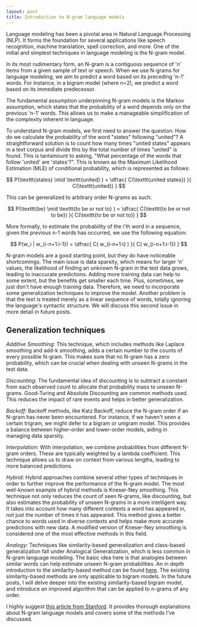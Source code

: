 ```yaml
---
layout: post
title: Introduction to N-gram language models
---
```

Language modeling has been a pivotal area in Natural Language Processing (NLP). It forms the foundation for several applications like speech recognition, machine translation, spell correction, and more. One of the initial and simplest techniques in language modeling is the N-gram model. 

In its most rudimentary form, an N-gram is a contiguous sequence of 'n' items from a given sample of text or speech. When we use N-grams for language modeling, we aim to predict a word based on its preceding 'n-1' words. For instance, in a bigram model (where n=2), we predict a word based on its immediate predecessor. 

The fundamental assumption underpinning N-gram models is the Markov assumption, which states that the probability of a word depends only on the previous 'n-1' words. This allows us to make a manageable simplification of the complexity inherent in language. 

To understand N-gram models, we first need to answer the question: How do we calculate the probability of the word "states" following "united"? A straightforward solution is to count how many times "united states" appears in a text corpus and divide this by the total number of times "united" is found. This is tantamount to asking, "What percentage of the words that follow 'united' are 'states'?". This is known as the Maximum Likelihood Estimation (MLE) of conditional probability, which is represented as follows:

$$
P(\texttt{states} \mid \texttt{united} ) = \dfrac{
	C(\texttt{united states}) 
}{
	C(\texttt{united})
}
$$

This can be generalized to arbitrary order N-grams as such:

$$
P(\texttt{be} \mid \texttt{to be or not to} ) = \dfrac{
	C(\texttt{to be or not to be}) 
}{
	C(\texttt{to be or not to})
}
$$

More formally, to estimate the probability of the i'th word in a sequence, given the previous n-1 words has occurred, we use the following equation:

$$
P(w_i | w_{i-n+1:i-1}) = \dfrac{
	C( w_{i-n+1:i} ) 
}{ 
	C( w_{i-n+1:i-1})
}
$$

N-gram models are a good starting point, but they do have noticeable shortcomings. The main issue is data sparsity, which means for larger 'n' values, the likelihood of finding an unknown N-gram in the test data grows, leading to inaccurate predictions. Adding more training data can help to some extent, but the benefits get smaller each time. Plus, sometimes, we just don't have enough training data. Therefore, we need to incorporate some generalization techniques to improve the model. Another problem is that the text is treated merely as a linear sequence of words, totally ignoring the language's syntactic structure. We will discuss this second issue in more detail in future posts.

## Generalization techniques

*Additive Smoothing*: This technique, which includes methods like Laplace smoothing and add-k smoothing, adds a certain number to the counts of every possible N-gram. This makes sure that no N-gram has a zero probability, which can be crucial when dealing with unseen N-grams in the test data.

*Discounting*: The fundamental idea of discounting is to subtract a constant from each observed count to allocate that probability mass to unseen N-grams. Good-Turing and Absolute Discounting are common methods used. This reduces the impact of rare events and helps in better generalization.

*Backoff*: Backoff methods, like Katz Backoff, reduce the N-gram order if an N-gram has never been encountered. For instance, if we haven't seen a certain trigram, we might defer to a bigram or unigram model. This provides a balance between higher-order and lower-order models, aiding in managing data sparsity.

*Interpolation*: With interpolation, we combine probabilities from different N-gram orders. These are typically weighted by a lambda coefficient. This technique allows us to draw on context from various lengths, leading to more balanced predictions.

*Hybrid*: Hybrid approaches combine several other types of techniques in order to further improve the performance of the N-gram model. The most well-known example of hybrid methods is Kneser-Ney smoothing. This technique not only reduces the count of seen N-grams, like discounting, but also estimates the probability of unseen N-grams in a more intelligent way. It takes into account how many different contexts a word has appeared in, not just the number of times it has appeared. This method gives a better chance to words used in diverse contexts and helps make more accurate predictions with new data. A modified version of Kneser-Ney smoothing is considered one of the most effective methods in this field.

*Analogy*: Techniques like similarity-based generalization and class-based generalization fall under Analogical Generalization, which is less common in N-gram language modeling. The basic idea here is that analogies between similar words can help estimate unseen N-gram probabilities. An in depth introduction to the similarity-based method can be found [here](../similarity_based). The existing similarity-based methods are only applicable to bigram models. In the future posts, I will delve deeper into the existing similarity-based bigram model, and introduce an improved algorithm that can be applied to n-grams of any order.

I highly suggest [this article from Stanford](https://web.stanford.edu/~jurafsky/slp3/3.pdf). It provides thorough explanations about N-gram language models and covers some of the methods I've discussed.
